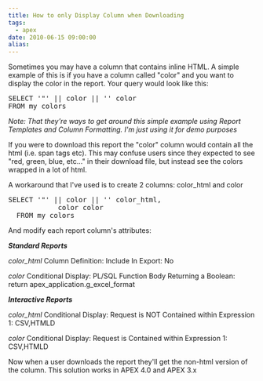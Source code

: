 ```yaml
---
title: How to only Display Column when Downloading
tags:
  - apex
date: 2010-06-15 09:00:00
alias:
---
```


Sometimes you may have a column that contains inline HTML. A simple example of this is if you have a column called "color" and you want to display the color in the report. Your query would look like this:
<pre class="brush: sql;">
SELECT '<span style="color:' || color || '">"' || color || '</span>' color
FROM my_colors
</pre><span style="font-style:italic;">Note: That they're ways to get around this simple example using Report Templates and Column Formatting. I'm just using it for demo purposes</span>

If you were to download this report the "color" column would contain all the html (i.e. span tags etc). This may confuse users since they expected to see "red, green, blue, etc..." in their download file, but instead see the colors wrapped in a lot of html.

A workaround that I've used is to create 2 columns: color_html and color
<pre class="brush: sql;">
SELECT '<span style="color:' || color || '">"' || color || '</span>' color_html,
            color color
  FROM my_colors
</pre>And modify each report column's attributes:

<span style="font-style:italic; font-weight:bold">Standard Reports</span>

<span style="font-style:italic;">color_html</span>
Column Definition:
Include In Export: No

<span style="font-style:italic;">color</span>
Conditional Display:
PL/SQL Function Body Returning a Boolean: return apex_application.g_excel_format

<span style="font-style:italic; font-weight:bold">Interactive Reports</span>

<span style="font-style:italic;">color_html</span>
Conditional Display:
Request is NOT Contained within Expression 1: CSV,HTMLD

<span style="font-style:italic;">color</span>
Conditional Display:
Request is Contained within Expression 1: CSV,HTMLD

Now when a user downloads the report they'll get the non-html version of the column. This solution works in APEX 4.0 and APEX 3.x
